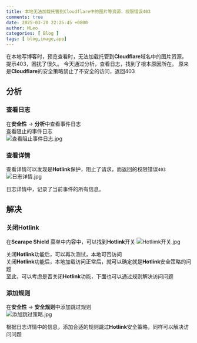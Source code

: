 ```yaml
---
title: 本地无法加载托管到Cloudflare中的图片等资源，权限错误403
comments: true
date: 2025-03-20 22:25:45 +0800
author: MLeo
categories: [ Blog ]
tags: [ blog,image,app]
---
```


在本地写博客时，预览查看时，无法加载托管到**Cloudflare**域名中的图片资源，提示403，困扰了很久。
今天通过分析，查看日志，找到了根本原因所在。
原来是**Cloudflare**的安全策略禁止了不安全的访问，返回403

## 分析
### 查看日志
在**安全性** -> **分析**中查看事件日志   
查看阻止的事件日志  
![查看阻止事件日志.jpg](https://image.ichochy.com/查看阻止事件日志.jpg)

### 查看详情
查看详情可以发现是**Hotlink**保护，阻止了请求，而返回的权限错误`403`   
![日志详情.jpg](https://image.ichochy.com/日志详情.jpg) 

日志详情中，记录了当前事件的所有信息。


## 解决
### 关闭Hotlink
在**Scarape Shield** 菜单中内容中，可以找到**Hotlink**开关
![Hotlimk开关.jpg](https://image.ichochy.com/Hotlimk开关.jpg)

关闭**Hotlink**功能后，可以再次测试，本地可否访问  
关闭**Hotlink**功能后，本地加载访问正常后，就可以确定就是**Hotlink**安全策略的问题   
至此，可以考虑是否关闭**Hotlink**功能，下面也可以通过规则解决访问问题  


### 添加规则
在**安全性** -> **安全规则**中添加跳过规则  
![添加跳过策略.jpg](https://image.ichochy.com/添加跳过策略.jpg)

根据日志详情中的信息，添加合适的规则跳过**Hotlink**安全策略，同样可以解决访问问题






